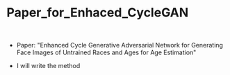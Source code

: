 # Paper_for_Enhaced_CycleGAN
<br/>

* Paper: "Enhanced Cycle Generative Adversarial Network for Generating Face Images of Untrained Races and Ages for Age Estimation"

* I will write the method
